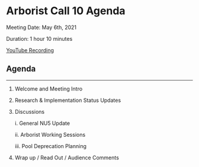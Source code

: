 # Arborist Call 10 Agenda

Meeting Date: May 6th, 2021

Duration: 1 hour 10 minutes

[YouTube Recording](https://youtu.be/i2b-AJJ4c0U)

## Agenda
___

1. Welcome and Meeting Intro 
2. Research & Implementation Status Updates

3. Discussions
   
   i. General NU5 Update

   ii. Arborist Working Sessions

   iii. Pool Deprecation Planning

   

4. Wrap up / Read Out / Audience Comments